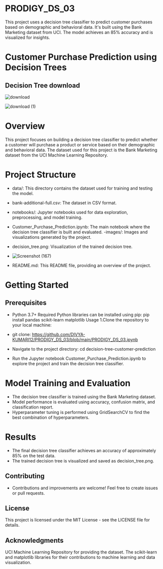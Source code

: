 # PRODIGY_DS_03
This project uses a decision tree classifier to predict customer purchases based on demographic and behavioral data. It's built using the Bank Marketing dataset from UCI. The model achieves an 85% accuracy and is visualized for insights.

# Customer Purchase Prediction using Decision Trees
## Decision Tree download

![download](https://github.com/DIVYA-KUMARI12/PRODIGY_DS_03/assets/70780478/4f15d6d1-3323-402e-a5c8-83b4b2f57307)

![download (1)](https://github.com/DIVYA-KUMARI12/PRODIGY_DS_03/assets/70780478/7776b648-15ea-42a8-bccb-46dea8be8696)



# Overview
This project focuses on building a decision tree classifier to predict whether a customer will purchase a product or service based on their demographic and behavioral data. The dataset used for this project is the Bank Marketing dataset from the UCI Machine Learning Repository.

# Project Structure
- data/: This directory contains the dataset used for training and testing the model.

- bank-additional-full.csv: The dataset in CSV format.

- notebooks/: Jupyter notebooks used for data exploration, preprocessing, and model training.

- Customer_Purchase_Prediction.ipynb: The main notebook where the decision tree classifier is built and evaluated. -images/: Images and visualizations generated by the project. 

- decision_tree.png: Visualization of the trained decision tree.
- ![Screenshot (167)](https://github.com/DIVYA-KUMARI12/PRODIGY_DS_03/assets/70780478/4b5d1c53-6e11-4a53-bbfb-95ea9e284050)

- README.md: This README file, providing an overview of the project.

# Getting Started
## Prerequisites
- Python 3.7+ Required Python libraries can be installed using pip: pip install pandas scikit-learn matplotlib Usage 1.Clone the repository to your local machine:

- git clone: https://github.com/DIVYA-KUMARI12/PRODIGY_DS_03/blob/main/PRODIGY_DS_03.ipynb
- Navigate to the project directory: cd decision-tree-customer-prediction

- Run the Jupyter notebook Customer_Purchase_Prediction.ipynb to explore the project and train the decision tree classifier.

# Model Training and Evaluation
- The decision tree classifier is trained using the Bank Marketing dataset.
- Model performance is evaluated using accuracy, confusion matrix, and classification report.
- Hyperparameter tuning is performed using GridSearchCV to find the best combination of hyperparameters.
# Results
- The final decision tree classifier achieves an accuracy of approximately 85% on the test data.
- The trained decision tree is visualized and saved as decision_tree.png.
## Contributing
- Contributions and improvements are welcome! Feel free to create issues or pull requests.

## License
This project is licensed under the MIT License - see the LICENSE file for details.

## Acknowledgments
UCI Machine Learning Repository for providing the dataset.
The scikit-learn and matplotlib libraries for their contributions to machine learning and data visualization.
